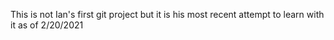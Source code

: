 This is not Ian's first git project but it is his most recent attempt to learn with it as of 2/20/2021

